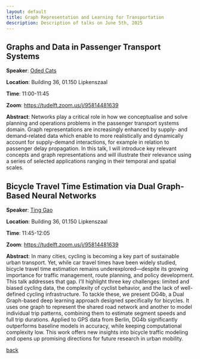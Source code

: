 ```yaml
---
layout: default
title: Graph Representation and Learning for Transportation
description: Description of talks on June 5th, 2025
---
```



## Graphs and Data in Passenger Transport Systems

**Speaker**: [Oded Cats](https://www.tudelft.nl/citg/over-faculteit/afdelingen/transport-planning/staff/persoonlijke-paginas/cats-o)

**Location**: Building 36, 01.150 Lipkenszaal 

**Time**: 11:00-11:45

**Zoom**: https://tudelft.zoom.us/j/95814481639

**Abstract**: Networks play a critical role in how we conceptualise and solve planning and operations problems in the passenger transport systems domain. Graph representations are increasingly enhanced by supply- and demand-related data which enable to more realistically and dynamically account for supply-demand interactions, for example in relation to passenger delay propagation. In this talk, I will introduce key relevant concepts and graph representations and will illustrate their relevance using a series of selected applications ranging in their temporal and spatial scales.



## Bicycle Travel Time Estimation via Dual Graph-Based Neural Networks

**Speaker**: [Ting Gao](https://www.tudelft.nl/en/staff/t.gao-1/)

**Location**: Building 36, 01.150 Lipkenszaal 

**Time**: 11:45-12:05

**Zoom**: https://tudelft.zoom.us/j/95814481639

**Abstract**: In many cities, cycling is becoming a key part of sustainable urban transport. Yet, while car travel times have been widely studied, bicycle travel time estimation remains underexplored—despite its growing importance for traffic management, route planning, and policy development. This talk addresses that gap. I’ll highlight three key challenges: limited and biased cycling data, the complexity of cyclist behavior, and the lack of well-defined cycling infrastructure. To tackle these, we present DG4b, a Dual Graph-based deep learning approach designed specifically for bicycles. It uses one graph to represent the shared road network and another to model individual trip patterns, combining them to estimate segment speeds and full trip durations. Applied to GPS data from Berlin, DG4b significantly outperforms baseline models in accuracy, while keeping computational complexity low. This work offers new insights into bicycle traffic modeling and opens up promising directions for future research in urban mobility. 
 


[back](../index.md#june-5th-2025-graph-representation-and-learning-for-transportation)
